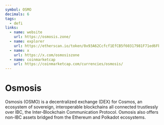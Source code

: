 ```yaml
---
symbol: OSMO
decimals: 6
tags:
  - defi
links:
  - name: website
    url: https://osmosis.zone/
  - name: explorer
    url: https://etherscan.io/token/0x93A62Ccfcf1EfCB5f60317981F71ed6Fb39F4BA2
  - name: x
    url: https://x.com/osmosiszone
  - name: coinmarketcap
    url: https://coinmarketcap.com/currencies/osmosis/
---
```


# Osmosis

Osmosis (OSMO) is a decentralized exchange (DEX) for Cosmos, an ecosystem of sovereign, interoperable blockchains all connected trustlessly over IBC, the Inter-Blockchain Communication Protocol. Osmosis also offers non-IBC assets bridged from the Ethereum and Polkadot ecosystems.
